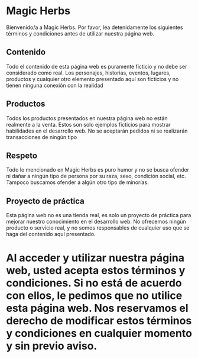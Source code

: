 
# Magic Herbs
Bienvenido/a a Magic Herbs. Por favor, lea detenidamente los siguientes términos y condiciones antes de utilizar nuestra página web.

## Contenido
Todo el contenido de esta página web es puramente ficticio y no debe ser considerado como real. Los personajes, historias, eventos, lugares, productos y cualquier otro elemento presentado aquí son ficticios y no tienen ninguna conexión con la realidad

## Productos
Todos los productos presentados en nuestra página web no están realmente a la venta. Estos son solo ejemplos ficticios para mostrar habilidades en el desarrollo web. No se aceptarán pedidos ni se realizarán transacciones de ningún tipo

## Respeto
Todo lo mencionado en Magic Herbs es puro humor y no se busca ofender ni dañar a ningún tipo de persona por su raza, sexo, condición social, etc. Tampoco buscamos ofender a algún otro tipo de minorías.

## Proyecto de práctica
Esta página web no es una tienda real, es solo un proyecto de práctica para mejorar nuestro conocimiento en el desarrollo web. No ofrecemos ningún producto o servicio real, y no somos responsables de cualquier uso que se haga del contenido aquí presentado.

# Al acceder y utilizar nuestra página web, usted acepta estos términos y condiciones. Si no está de acuerdo con ellos, le pedimos que no utilice esta página web. Nos reservamos el derecho de modificar estos términos y condiciones en cualquier momento y sin previo aviso.